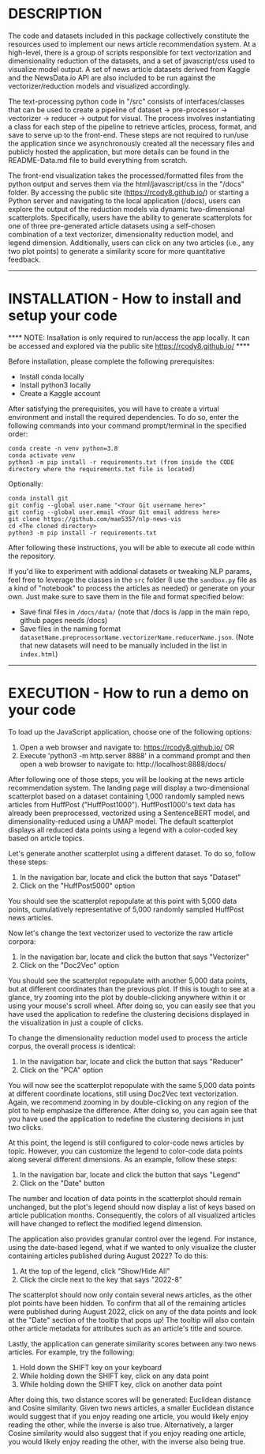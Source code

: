 # DESCRIPTION 

The code and datasets included in this package collectively constitute the resources used to implement our news article recommendation system. At a high-level, there is a group of scripts responsible for text vectorization and dimensionality reduction of the datasets, and a set of javascript/css used to visualize model output. A set of news article datasets derived from Kaggle and the NewsData.io API are also included to be run against the vectorizer/reduction models and visualized accordingly.

The text-processing python code in "/src" consists of interfaces/classes that can be used to create a pipeline of dataset -> pre-processor -> vectorizer -> reducer -> output for visual. The process involves instantiating a class for each step of the pipeline to retrieve articles, process, format, and save to serve up to the front-end. These steps are not required to run/use the application since we asynchronously created all the necessary files and publicly hosted the application, but more details can be found in the README-Data.md file to build everything from scratch.

The front-end visualization takes the processed/formatted files from the python output and serves them via the html/javascript/css in the "/docs" folder. By accessing the public site (https://rcody8.github.io/) or starting a Python server and navigating to the local application (/docs), users can explore the output of the reduction models via dynamic two-dimensional scatterplots. Specifically, users have the ability to generate scatterplots for one of three pre-generated article datasets using a self-chosen combination of a text vectorizer, dimensionality reduction model, and legend dimension. Additionally, users can click on any two articles (i.e., any two plot points) to generate a similarity score for more quantitative feedback.

______________________________________________________________________________________________________________
# INSTALLATION - How to install and setup your code
**** NOTE:  Insallation is only required to run/access the app locally.  It can be accessed and explored via the public site https://rcody8.github.io/ ****

Before installation, please complete the following prerequisites:
- Install conda locally
- Install python3 locally
- Create a Kaggle account

After satisfying the prerequisites, you will have to create a virtual environment and install the required dependencies. To do so, enter the following commands into your command prompt/terminal in the specified order:
```
conda create -n venv python=3.8
conda activate venv
python3 -m pip install -r requirements.txt (from inside the CODE directory where the requirements.txt file is located)
```

Optionally:

```
conda install git
git config --global user.name "<Your Git username here>"
git config --global user.email <Your Git email address here>
git clone https://github.com/mae5357/nlp-news-vis
cd <The cloned directory>
python3 -m pip install -r requirements.txt
```
After following these instructions, you will be able to execute all code within the repository.

If you'd like to experiment with addional datasets or tweaking NLP params, feel free to leverage the classes in the `src` folder (I use the `sandbox.py` file as a kind of "notebook" to process the articles as needed) or generate on your own.  Just make sure to save them in the file and format specified below:
- Save final files in `/docs/data/` (note that /docs is /app in the main repo, github pages needs /docs)
- Save files in the naming format `datasetName.preprocessorName.vectorizerName.reducerName.json`.  (Note that new datasets will need to be manually included in the list in `index.html`)
______________________________________________________________________________________________________________
# EXECUTION - How to run a demo on your code

To load up the JavaScript application, choose one of the following options:
1) Open a web browser and navigate to: https://rcody8.github.io/
OR
2) Execute 'python3 -m http.server 8888' in a command prompt and then open a web browser to navigate to: http://localhost:8888/docs/ 

After following one of those steps, you will be looking at the news article recommendation system. The landing page will display a two-dimensional scatterplot based on a dataset containing 1,000 randomly sampled news articles from HuffPost ("HuffPost1000"). HuffPost1000's text data has already been preprocessed, vectorized using a SentenceBERT model, and dimensionality-reduced using a UMAP model. The default scatterplot displays all reduced data points using a legend with a color-coded key based on article topics.

Let's generate another scatterplot using a different dataset. To do so, follow these steps:
1) In the navigation bar, locate and click the button that says "Dataset"
2) Click on the "HuffPost5000" option

You should see the scatterplot repopulate at this point with 5,000 data points, cumulatively representative of 5,000 randomly sampled HuffPost news articles. 

Now let's change the text vectorizer used to vectorize the raw article corpora:
1) In the navigation bar, locate and click the button that says "Vectorizer"
2) Click on the "Doc2Vec" option

You should see the scatterplot repopulate with another 5,000 data points, but at different coordinates than the previous plot. If this is tough to see at a glance, try zooming into the plot by double-clicking anywhere within it or using your mouse's scroll wheel. After doing so, you can easily see that you have used the application to redefine the clustering decisions displayed in the visualization in just a couple of clicks.

To change the dimensionality reduction model used to process the article corpus, the overall process is identical:
1) In the navigation bar, locate and click the button that says "Reducer"
2) Click on the "PCA" option

You will now see the scatterplot repopulate with the same 5,000 data points at different coordinate locations, still using Doc2Vec text vectorization. Again, we recommend zooming in by double-clicking on any region of the plot to help emphasize the difference. After doing so, you can again see that you have used the application to redefine the clustering decisions in just two clicks.

At this point, the legend is still configured to color-code news articles by topic. However, you can customize the legend to color-code data points along several different dimensions. As an example, follow these steps:
1) In the navigation bar, locate and click the button that says "Legend"
2) Click on the "Date" button

The number and location of data points in the scatterplot should remain unchanged, but the plot's legend should now display a list of keys based on article publication months. Consequently, the colors of all visualized articles will have changed to reflect the modified legend dimension.

The application also provides granular control over the legend. For instance, using the date-based legend, what if we wanted to only visualize the cluster containing articles published during August 2022? To do this:
1) At the top of the legend, click "Show/Hide All"
2) Click the circle next to the key that says "2022-8"

The scatterplot should now only contain several news articles, as the other plot points have been hidden. To confirm that all of the remaining articles were published during August 2022, click on any of the data points and look at the "Date" section of the tooltip that pops up! The tooltip will also contain other article metadata for attributes such as an article's title and source.

Lastly, the application can generate similarity scores between any two news articles. For example, try the following:
1) Hold down the SHIFT key on your keyboard
2) While holding down the SHIFT key, click on any data point
3) While holding down the SHIFT key, click on another data point

After doing this, two distance scores will be generated: Euclidean distance and Cosine similarity. Given two news articles, a smaller Euclidean distance would suggest that if you enjoy reading one article, you would likely enjoy reading the other, while the inverse is also true. Alternatively, a larger Cosine similarity would also suggest that if you enjoy reading one article, you would likely enjoy reading the other, with the inverse also being true.